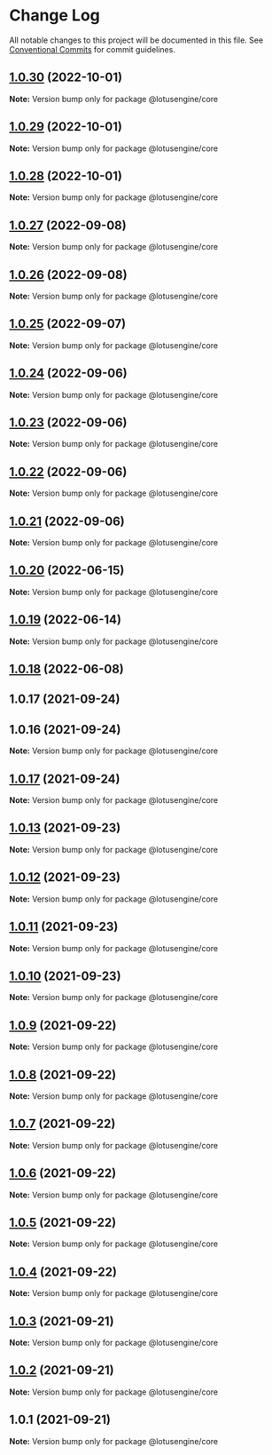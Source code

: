 # Change Log

All notable changes to this project will be documented in this file.
See [Conventional Commits](https://conventionalcommits.org) for commit guidelines.

## [1.0.30](https://github.com/lotusengine/sdk/compare/@lotusengine/core@1.0.29...@lotusengine/core@1.0.30) (2022-10-01)

**Note:** Version bump only for package @lotusengine/core





## [1.0.29](https://github.com/lotusengine/sdk/compare/@lotusengine/core@1.0.28...@lotusengine/core@1.0.29) (2022-10-01)

**Note:** Version bump only for package @lotusengine/core





## [1.0.28](https://github.com/lotusengine/sdk/compare/@lotusengine/core@1.0.27...@lotusengine/core@1.0.28) (2022-10-01)

**Note:** Version bump only for package @lotusengine/core





## [1.0.27](https://github.com/lotusengine/sdk/compare/@lotusengine/core@1.0.26...@lotusengine/core@1.0.27) (2022-09-08)

**Note:** Version bump only for package @lotusengine/core





## [1.0.26](https://github.com/lotusengine/sdk/compare/@lotusengine/core@1.0.25...@lotusengine/core@1.0.26) (2022-09-08)

**Note:** Version bump only for package @lotusengine/core





## [1.0.25](https://github.com/lotusengine/sdk/compare/@lotusengine/core@1.0.24...@lotusengine/core@1.0.25) (2022-09-07)

**Note:** Version bump only for package @lotusengine/core





## [1.0.24](https://github.com/lotusengine/sdk/compare/@lotusengine/core@1.0.23...@lotusengine/core@1.0.24) (2022-09-06)

**Note:** Version bump only for package @lotusengine/core





## [1.0.23](https://github.com/lotusengine/sdk/compare/@lotusengine/core@1.0.22...@lotusengine/core@1.0.23) (2022-09-06)

**Note:** Version bump only for package @lotusengine/core





## [1.0.22](https://github.com/lotusengine/sdk/compare/@lotusengine/core@1.0.21...@lotusengine/core@1.0.22) (2022-09-06)

**Note:** Version bump only for package @lotusengine/core





## [1.0.21](https://github.com/lotusengine/sdk/compare/@lotusengine/core@1.0.20...@lotusengine/core@1.0.21) (2022-09-06)

**Note:** Version bump only for package @lotusengine/core





## [1.0.20](https://github.com/lotusengine/sdk/compare/@lotusengine/core@1.0.19...@lotusengine/core@1.0.20) (2022-06-15)

**Note:** Version bump only for package @lotusengine/core





## [1.0.19](https://github.com/lotusengine/sdk/compare/@lotusengine/core@1.0.18...@lotusengine/core@1.0.19) (2022-06-14)

**Note:** Version bump only for package @lotusengine/core





## [1.0.18](https://github.com/lotusengine/sdk/compare/@lotusengine/core@1.0.13...@lotusengine/core@1.0.18) (2022-06-08)



## 1.0.17 (2021-09-24)



## 1.0.16 (2021-09-24)

**Note:** Version bump only for package @lotusengine/core





## [1.0.17](https://github.com/lotusengine/sdk/compare/v1.0.16...v1.0.17) (2021-09-24)

**Note:** Version bump only for package @lotusengine/core





## [1.0.13](https://github.com/lotusengine/sdk/compare/@lotusengine/core@1.0.12...@lotusengine/core@1.0.13) (2021-09-23)

**Note:** Version bump only for package @lotusengine/core





## [1.0.12](https://github.com/lotusengine/sdk/compare/@lotusengine/core@1.0.11...@lotusengine/core@1.0.12) (2021-09-23)

**Note:** Version bump only for package @lotusengine/core





## [1.0.11](https://github.com/lotusengine/sdk/compare/@lotusengine/core@1.0.10...@lotusengine/core@1.0.11) (2021-09-23)

**Note:** Version bump only for package @lotusengine/core





## [1.0.10](https://github.com/lotusengine/sdk/compare/@lotusengine/core@1.0.9...@lotusengine/core@1.0.10) (2021-09-23)

**Note:** Version bump only for package @lotusengine/core





## [1.0.9](https://github.com/lotusengine/lotusengine/compare/@lotusengine/core@1.0.8...@lotusengine/core@1.0.9) (2021-09-22)

**Note:** Version bump only for package @lotusengine/core





## [1.0.8](https://github.com/lotusengine/lotusengine/compare/@lotusengine/core@1.0.7...@lotusengine/core@1.0.8) (2021-09-22)

**Note:** Version bump only for package @lotusengine/core





## [1.0.7](https://github.com/lotusengine/lotusengine/compare/@lotusengine/core@1.0.6...@lotusengine/core@1.0.7) (2021-09-22)

**Note:** Version bump only for package @lotusengine/core





## [1.0.6](https://github.com/lotusengine/lotusengine/compare/@lotusengine/core@1.0.5...@lotusengine/core@1.0.6) (2021-09-22)

**Note:** Version bump only for package @lotusengine/core





## [1.0.5](https://github.com/lotusengine/lotusengine/compare/@lotusengine/core@1.0.4...@lotusengine/core@1.0.5) (2021-09-22)

**Note:** Version bump only for package @lotusengine/core





## [1.0.4](https://github.com/lotusengine/lotusengine/compare/@lotusengine/core@1.0.3...@lotusengine/core@1.0.4) (2021-09-22)

**Note:** Version bump only for package @lotusengine/core





## [1.0.3](https://github.com/lotusengine/lotusengine/compare/@lotusengine/core@1.0.2...@lotusengine/core@1.0.3) (2021-09-21)

**Note:** Version bump only for package @lotusengine/core





## [1.0.2](https://github.com/lotusengine/lotusengine/compare/@lotusengine/core@1.0.1...@lotusengine/core@1.0.2) (2021-09-21)

**Note:** Version bump only for package @lotusengine/core





## 1.0.1 (2021-09-21)

**Note:** Version bump only for package @lotusengine/core
